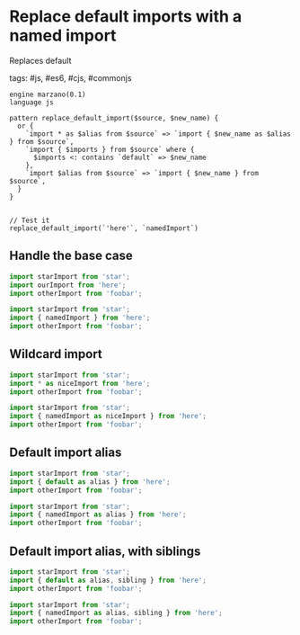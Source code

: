 # Replace default imports with a named import

Replaces default

tags: #js, #es6, #cjs, #commonjs

```grit
engine marzano(0.1)
language js

pattern replace_default_import($source, $new_name) {
  or {
    `import * as $alias from $source` => `import { $new_name as $alias } from $source`,
    `import { $imports } from $source` where {
      $imports <: contains `default` => $new_name
    },
    `import $alias from $source` => `import { $new_name } from $source`,
  }
}


// Test it
replace_default_import(`'here'`, `namedImport`)
```

## Handle the base case

```ts
import starImport from 'star';
import ourImport from 'here';
import otherImport from 'foobar';
```

```ts
import starImport from 'star';
import { namedImport } from 'here';
import otherImport from 'foobar';
```

## Wildcard import

```ts
import starImport from 'star';
import * as niceImport from 'here';
import otherImport from 'foobar';
```

```ts
import starImport from 'star';
import { namedImport as niceImport } from 'here';
import otherImport from 'foobar';
```

## Default import alias

```ts
import starImport from 'star';
import { default as alias } from 'here';
import otherImport from 'foobar';
```

```ts
import starImport from 'star';
import { namedImport as alias } from 'here';
import otherImport from 'foobar';
```

## Default import alias, with siblings

```ts
import starImport from 'star';
import { default as alias, sibling } from 'here';
import otherImport from 'foobar';
```

```ts
import starImport from 'star';
import { namedImport as alias, sibling } from 'here';
import otherImport from 'foobar';
```
